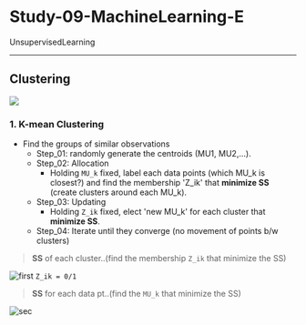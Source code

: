 # Study-09-MachineLearning-E
UnsupervisedLearning

----------------------------------------------------------------------------------------------------------------------------------------
## Clustering
<img src="https://user-images.githubusercontent.com/31917400/41802151-ac0d97dc-7676-11e8-8c9f-30623f45fbbe.jpg" />

### 1. K-mean Clustering
 - Find the groups of similar observations
   - Step_01: randomly generate the centroids (MU1, MU2,...).
   - Step_02: Allocation
     - Holding `MU_k` fixed, label each data points (which MU_k is closest?) and find the membership 'Z_ik' that **minimize SS** (create clusters around each MU_k).
   - Step_03: Updating
     - Holding `Z_ik` fixed, elect 'new MU_k' for each cluster that **minimize SS**.
   - Step_04: Iterate until they converge (no movement of points b/w clusters)
> **SS** of each cluster..(find the membership `Z_ik` that minimize the SS)

![first](http://www.sciweavers.org/upload/Tex2Img_1529748773/render.png) `Z_ik = 0/1`

> **SS** for each data pt..(find the `MU_k` that minimize the SS)

![sec](http://www.sciweavers.org/upload/Tex2Img_1529755147/render.png)
































































































